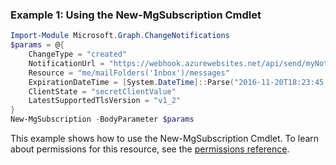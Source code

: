 ### Example 1: Using the New-MgSubscription Cmdlet
```powershell
Import-Module Microsoft.Graph.ChangeNotifications
$params = @{
	ChangeType = "created"
	NotificationUrl = "https://webhook.azurewebsites.net/api/send/myNotifyClient"
	Resource = "me/mailFolders('Inbox')/messages"
	ExpirationDateTime = [System.DateTime]::Parse("2016-11-20T18:23:45.9356913Z")
	ClientState = "secretClientValue"
	LatestSupportedTlsVersion = "v1_2"
}
New-MgSubscription -BodyParameter $params
```
This example shows how to use the New-MgSubscription Cmdlet.
To learn about permissions for this resource, see the [permissions reference](/graph/permissions-reference).
